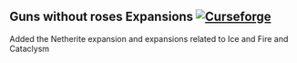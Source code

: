 ## Guns without roses Expansions [![Curseforge](http://cf.way2muchnoise.eu/guns-without-roses.svg)](https://www.curseforge.com/minecraft/mc-mods/gunswithoutroses-expansions) 

Added the Netherite expansion and expansions related to  Ice and Fire and Cataclysm
